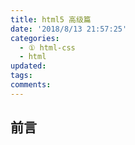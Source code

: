 ```yaml
---
title: html5 高级篇
date: '2018/8/13 21:57:25'
categories:
  - ① html-css
  - html
updated:
tags:
comments:
---
```

## 前言